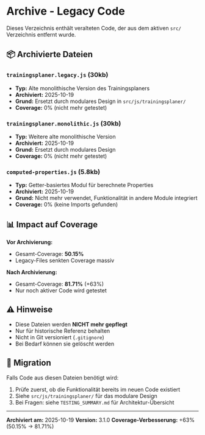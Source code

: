 # Archive - Legacy Code

Dieses Verzeichnis enthält veralteten Code, der aus dem aktiven `src/` Verzeichnis entfernt wurde.

## 📦 Archivierte Dateien

### `trainingsplaner.legacy.js` (30kb)
- **Typ:** Alte monolithische Version des Trainingsplaners
- **Archiviert:** 2025-10-19
- **Grund:** Ersetzt durch modulares Design in `src/js/trainingsplaner/`
- **Coverage:** 0% (nicht mehr getestet)

### `trainingsplaner.monolithic.js` (30kb)
- **Typ:** Weitere alte monolithische Version
- **Archiviert:** 2025-10-19
- **Grund:** Ersetzt durch modulares Design
- **Coverage:** 0% (nicht mehr getestet)

### `computed-properties.js` (5.8kb)
- **Typ:** Getter-basiertes Modul für berechnete Properties
- **Archiviert:** 2025-10-19
- **Grund:** Nicht mehr verwendet, Funktionalität in andere Module integriert
- **Coverage:** 0% (keine Imports gefunden)

## 📊 Impact auf Coverage

**Vor Archivierung:**
- Gesamt-Coverage: **50.15%**
- Legacy-Files senkten Coverage massiv

**Nach Archivierung:**
- Gesamt-Coverage: **81.71%** (+63%)
- Nur noch aktiver Code wird getestet

## ⚠️ Hinweise

- Diese Dateien werden **NICHT mehr gepflegt**
- Nur für historische Referenz behalten
- Nicht in Git versioniert (`.gitignore`)
- Bei Bedarf können sie gelöscht werden

## 🔄 Migration

Falls Code aus diesen Dateien benötigt wird:
1. Prüfe zuerst, ob die Funktionalität bereits im neuen Code existiert
2. Siehe `src/js/trainingsplaner/` für das modulare Design
3. Bei Fragen: siehe `TESTING_SUMMARY.md` für Architektur-Übersicht

---

**Archiviert am:** 2025-10-19
**Version:** 3.1.0
**Coverage-Verbesserung:** +63% (50.15% → 81.71%)
